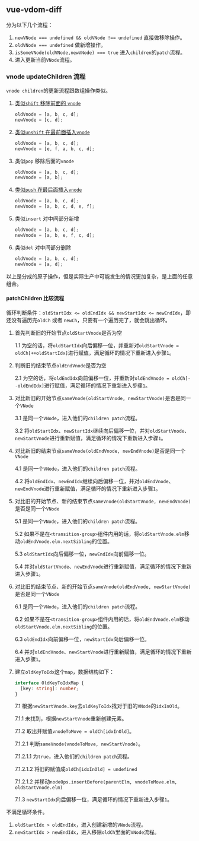 ## vue-vdom-diff

分为以下几个流程：

1. `newVNode === undefined && oldVNode !== undefined` 直接做移除操作。
2. `oldVNode === undefined` 做新增操作。
3. `isSomeVNode(oldVNode,newVNode) === true` 进入`children`的`patch`流程。
4. 进入更新当前`VNode`流程。

### vnode updateChildren 流程

`vnode children`的更新流程跟数组操作类似。

1. [类似`shift` 移除前面的 `vnode`](shift)

   ```js
   oldVnode = [a, b, c, d];
   newVnode = [c, d];
   ```

2. [类似`unshift` 在最前面插入`vnode`](unshift)

   ```js
   oldVnode = [a, b, c, d];
   newVnode = [e, f, a, b, c, d];
   ```

3. 类似`pop` 移除后面的`vnode`

   ```js
   oldVnode = [a, b, c, d];
   newVnode = [a, b];
   ```

4. [类似`push` 在最后面插入`vnode`](push)

   ```js
   oldVnode = [a, b, c, d];
   newVnode = [a, b, c, d, e, f];
   ```

5. 类似`insert` 对中间部分新增

   ```js
   oldVnode = [a, b, c, d];
   newVnode = [a, b, e, f, c, d];
   ```

6. 类似`del` 对中间部分删除

   ```js
   oldVnode = [a, b, c, d];
   newVnode = [a, d];
   ```

以上是分成的原子操作，但是实际生产中可能发生的情况更加复杂，是上面的任意组合。

#### patchChildren 比较流程

循环判断条件：`oldStartIdx <= oldEndIdx && newStartIdx <= newEndIdx`，即还没有遍历完`oldCh` 或者 `newCh`，只要有一个遍历完了，就会跳出循环。

1. 首先判断旧的开始节点`oldStartVnode`是否为空

   1.1 为空的话，将`oldStartIdx`向后偏移一位，并重新对`oldStartVnode = oldCh[++oldStartIdx]`进行赋值，满足循环的情况下重新进入步骤`1`。

2. 判断旧的结束节点`oldEndVnode`是否为空

   2.1 为空的话，将`oldEndIdx`向前偏移一位，并重新对`oldEndVnode = oldCh[--oldEndIdx]`进行赋值，满足循环的情况下重新进入步骤`1`。

3. 对比新旧的开始节点`sameVnode(oldStartVnode, newStartVnode)`是否是同一个`VNode`

   3.1 是同一个`VNode`，进入他们的`children patch`流程。

   3.2 将`oldStartIdx`、`newStartIdx`继续向后偏移一位，并对`oldStartVnode`、`newStartVnode`进行重新赋值，满足循环的情况下重新进入步骤`1`。

4. 对比新旧的结束节点`sameVnode(oldEndVnode, newEndVnode)`是否是同一个`VNode`

   4.1 是同一个`VNode`，进入他们的`children patch`流程。

   4.2 将`oldEndIdx`、`newEndIdx`继续向后偏移一位，并对`oldEndVnode`、`newEndVnode`进行重新赋值，满足循环的情况下重新进入步骤`1`。

5. 对比旧的开始节点、新的结束节点`sameVnode(oldStartVnode, newEndVnode)`是否是同一个`VNode`

   5.1 是同一个`VNode`，进入他们的`children patch`流程。

   5.2 如果不是在`<transition-group>`组件内用的话，将`oldStartVnode.elm`移动`oldEndVnode.elm.nextSibling`的位置。

   5.3 `oldStartIdx`向后偏移一位，`newEndIdx`向前偏移一位。

   5.4 并对`oldStartVnode`、`newEndVnode`进行重新赋值，满足循环的情况下重新进入步骤`1`。

6. 对比旧的结束节点、新的开始节点`sameVnode(oldEndVnode, newStartVnode)`是否是同一个`VNode`

   6.1 是同一个`VNode`，进入他们的`children patch`流程。

   6.2 如果不是在`<transition-group>`组件内用的话，将`oldEndVnode.elm`移动`oldStartVnode.elm.nextSibling`的位置。

   6.3 `oldEndIdx`向前偏移一位，`newStartIdx`向后偏移一位。

   6.4 并对`oldEndVnode`、`newStartVnode`进行重新赋值，满足循环的情况下重新进入步骤`1`。

7. 建立`oldKeyToIdx`这个`map`，数据结构如下：

   ```typescript
   interface OldKeyToIdxMap {
     [key: string]: number;
   }
   ```

   7.1 根据`newStartVnode.key`去`oldKeyToIdx`找对于旧的`VNode`的`idxInOld`。

   7.1.1 未找到，根据`newStartVnode`重新创建元素。

   7.1.2 取出并赋值`vnodeToMove = oldCh[idxInOld]`。

   7.1.2.1 判断`sameVnode(vnodeToMove, newStartVnode)`。

   7.1.2.1.1 为`true`，进入他们的`children patch`流程。

   7.1.2.1.2 将旧的赋值成`oldCh[idxInOld] = undefined`

   7.1.2.1.2 并移动`nodeOps.insertBefore(parentElm, vnodeToMove.elm, oldStartVnode.elm)`

   7.1.3 `newStartIdx`向后偏移一位，满足循环的情况下重新进入步骤`1`。

不满足循环条件。

1. `oldStartIdx > oldEndIdx`，进入创建新增的`VNode`流程。
2. `newStartIdx > newEndIdx`，进入移除`oldCh`里面的`VNode`流程。
